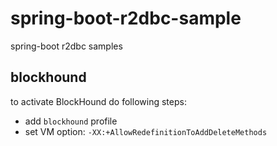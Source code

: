 # spring-boot-r2dbc-sample
spring-boot r2dbc samples

## blockhound

to activate BlockHound do following steps:
- add `blockhound` profile
- set VM option: `-XX:+AllowRedefinitionToAddDeleteMethods`
